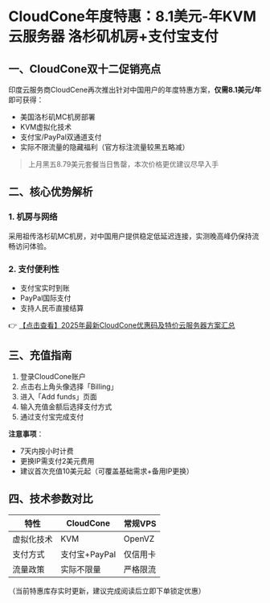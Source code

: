 # CloudCone年度特惠：8.1美元-年KVM云服务器 洛杉矶机房+支付宝支付

## 一、CloudCone双十二促销亮点
印度云服务商CloudCene再次推出针对中国用户的年度特惠方案，**仅需8.1美元/年**即可获得：
- 美国洛杉矶MC机房部署
- KVM虚拟化技术
- 支付宝/PayPal双通道支付
- 实际不限流量的隐藏福利（官方标注流量较黑五略减）

> 上月黑五8.79美元套餐当日售罄，本次价格更优建议尽早入手

## 二、核心优势解析
### 1. 机房与网络
采用祖传洛杉矶MC机房，对中国用户提供稳定低延迟连接，实测晚高峰仍保持流畅访问体验。

### 2. 支付便利性
- 支付宝实时到账
- PayPal国际支付
- 支持人民币直接结算

👉 [【点击查看】2025年最新CloudCone优惠码及特价云服务器方案汇总](https://bit.ly/Cloudcone)

## 三、充值指南
1. 登录CloudCone账户
2. 点击右上角头像选择「Billing」
3. 进入「Add funds」页面
4. 输入充值金额后选择支付方式
5. 通过支付宝完成支付

**注意事项**：
- 7天内按小时计费
- 更换IP需支付2美元费用
- 建议首次充值10美元起（可覆盖基础需求+备用IP更换）

## 四、技术参数对比
| 特性        | CloudCone   | 常规VPS   |
|------------|------------|----------|
| 虚拟化技术  | KVM        | OpenVZ   |
| 支付方式    | 支付宝+PayPal | 仅信用卡 |
| 流量政策    | 实际不限量  | 严格限流 |

（当前特惠库存实时更新，建议完成阅读后立即下单锁定优惠）